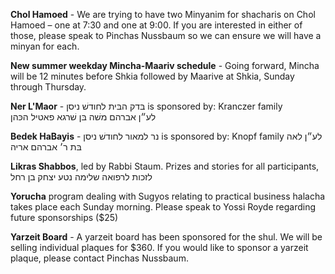 **Chol Hamoed** - We are trying to have two Minyanim for shacharis on 
Chol Hamoed – one at 7:30 and one at 9:00. If you are interested in either of those, 
please speak to Pinchas Nussbaum so we can ensure we will have a minyan for 
each.

**New summer weekday Mincha-Maariv schedule** - Going forward, Mincha will be 
12 minutes before Shkia followed by Maarive at Shkia, Sunday through Thursday.

**Ner L'Maor** - בּדק הבּית לחודשׁ ניסן is sponsored by: Kranczer family   
לע״ן אברהם משׁה בּן שׁרגא פאטיל הכּהן

**Bedek HaBayis** -   נר למאור לחודשׁ ניסן is sponsored by: Knopf family 
לע״ן לאה בּת ר׳ אברהם אריה

**Likras Shabbos**, led by Rabbi Staum. Prizes and stories for all participants, לזכות לרפואה שלימה נטע יצחק בן רחל

**Yorucha** program dealing with Sugyos relating to practical business halacha takes place each Sunday morning. Please speak to Yossi Royde regarding future sponsorships ($25)

**Yarzeit Board** - A yarzeit board has been sponsored for the shul. We will be selling individual plaques for $360. If you would like to sponsor a yarzeit plaque, please contact Pinchas Nussbaum.
